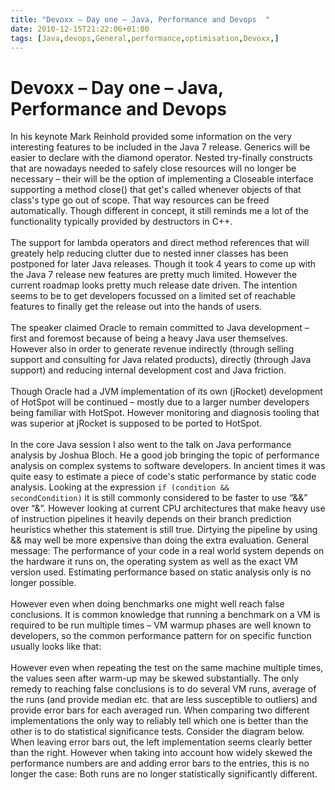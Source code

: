 ```yaml
---
title: "Devoxx – Day one – Java, Performance and Devops  "
date: 2010-12-15T21:22:06+01:00
tags: [Java,devops,General,performance,optimisation,Devoxx,]
---
```


# Devoxx – Day one – Java, Performance and Devops  


In his keynote Mark Reinhold provided some information on the very interesting features to be included in the Java 7 
release. Generics will be easier to declare with the diamond operator. Nested try-finally constructs that are nowadays 
needed to safely close resources will no longer be necessary – their will be the option of implementing a Closeable 
interface supporting a method close() that get's called whenever objects of that class's type go out of scope. That way 
resources can be freed automatically. Though different in concept, it still reminds me a lot of the functionality 
typically provided by destructors in C++.<br><br>The support for lambda operators and direct method references that 
will greately help reducing clutter due to nested inner classes has been postponed for later Java releases. Though it 
took 4 years to come up with the Java 7 release new features are pretty much limited. However the current roadmap looks 
pretty much release date driven. The intention seems to be to get developers focussed on a limited set of reachable 
features to finally get the release out into the hands of users.<br><br>The speaker claimed Oracle to remain committed 
to Java development – first and foremost because of being a heavy Java user themselves. However also in order to 
generate revenue indirectly (through selling support and consulting for Java related products), directly (through Java 
support) and reducing internal development cost and Java friction.<br><br>Though Oracle had a JVM implementation of its 
own (jRocket) development of HotSpot will be continued – mostly due to a larger number developers being familiar with 
HotSpot. However monitoring and diagnosis tooling that was superior at jRocket is supposed to be ported to 
HotSpot.<br><br>In the core Java session I also went to the talk on Java performance analysis by Joshua Bloch. He a 
good job bringing the topic of performance analysis on complex systems to software developers. In ancient times it was 
quite easy to estimate a piece of code's static performance by static code analysis. Looking at the expression <code>if 
(condition && secondCondition)</code> it is still commonly considered to be faster to use “&&” over “&”. However 
looking at current CPU architectures that make heavy use of instruction pipelines it heavily depends on their branch 
prediction heuristics whether this statement is still true. Dirtying the pipeline by using && may well be more 
expensive than doing the extra evaluation. General message: The performance of your code in a real world system depends 
on the hardware it runs on, the operating system as well as the exact VM version used. Estimating performance based on 
static analysis only is no longer possible.<br><br>However even when doing benchmarks one might well reach false 
conclusions. It is common knowledge that running a benchmark on a VM is required to be run multiple times – VM warmup 
phases are well known to developers, so the common performance pattern for on specific function usually looks like 
that:<br><br>However even when repeating the test on the same machine multiple times, the values seen after warm-up may 
be skewed substantially. The only remedy to reaching false conclusions is to do several VM runs, average of the runs 
(and provide median etc. that are less susceptible to outliers) and provide error bars for each averaged run. When 
comparing two different implementations the only way to reliably tell which one is better than the other is to do 
statistical significance tests. Consider the diagram below. When leaving error bars out, the left implementation seems 
clearly better than the right. However when taking into account how widely skewed the performance numbers are and 
adding error bars to the entries, this is no longer the case: Both runs are no longer statistically significantly 
different. <br>
